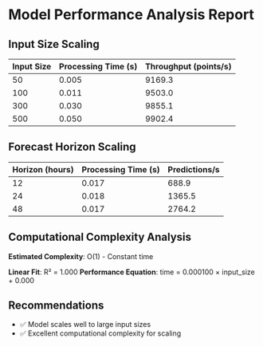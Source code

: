 # Model Performance Analysis Report

## Input Size Scaling

| Input Size | Processing Time (s) | Throughput (points/s) |
|------------|--------------------|-----------------------|
| 50 | 0.005 | 9169.3 |
| 100 | 0.011 | 9503.0 |
| 300 | 0.030 | 9855.1 |
| 500 | 0.050 | 9902.4 |

## Forecast Horizon Scaling

| Horizon (hours) | Processing Time (s) | Predictions/s |
|-----------------|--------------------|--------------|
| 12 | 0.017 | 688.9 |
| 24 | 0.018 | 1365.5 |
| 48 | 0.017 | 2764.2 |

## Computational Complexity Analysis

**Estimated Complexity**: O(1) - Constant time

**Linear Fit**: R² = 1.000
**Performance Equation**: time = 0.000100 × input_size + 0.000

## Recommendations

- ✅ Model scales well to large input sizes
- ✅ Excellent computational complexity for scaling

